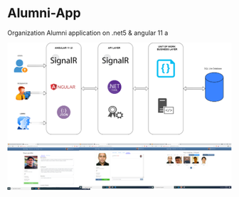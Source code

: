 # Alumni-App
Organization Alumni application on .net5 &amp; angular 11 a 

![Alumni Application diagram](https://github.com/programfiction/Alumni-App/blob/main/Alumni-App.png)

